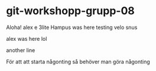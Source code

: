 # git-workshopp-grupp-08

Aloha!
alex e 3lite
Hampus was here
testing
velo snus 

alex was here lol 

another line

För att att starta någonting så behöver man göra någonting